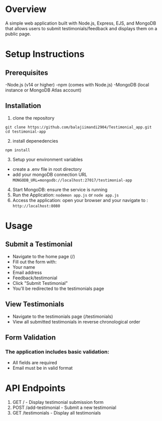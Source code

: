 # Overview
A simple web application built with Node.js, Express, EJS, and MongoDB that allows users to submit testimonials/feedback and displays them on a public page.

# Setup Instructions
## Prerequisites
-Node.js (v14 or higher)
-npm (comes with Node.js)
-MongoDB (local instance or MongoDB Atlas account)

## Installation
1. clone the repository
```
git clone https://github.com/balajiimandi2904/Testimonial_app.git
cd testimonial-app
```
2. install depenedencies
```
npm install
```
3. Setup your environment variables
- create a .env file in root directory
- add your mongoDB connection URL
  ```MONGODB_URL=mongodb://localhost:27017/testimonial-app```
4. Start MongoDB: ensure the service is running
5. Run the Application:
```nodemon app.js```
or
```node app.js```
6. Access the application:
open your browser and your navigate to : ```http://localhost:8080```

# Usage
## Submit a Testimonial
- Navigate to the home page (/)
- Fill out the form with:
 - Your name
 - Email address
 - Feedback/testimonial
 - Click "Submit Testimonial"
- You'll be redirected to the testimonials page

## View Testimonials
- Navigate to the testimonials page (/testimonials)
- View all submitted testimonials in reverse chronological order

## Form Validation
### The application includes basic validation:
- All fields are required
- Email must be in valid format

# API Endpoints
1. GET / - Display testimonial submission form
2. POST /add-testimonial - Submit a new testimonial
3. GET /testimonials - Display all testimonials
